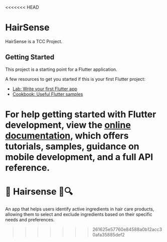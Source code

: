 <<<<<<< HEAD
# HairSense

HairSense is a TCC Project.

## Getting Started

This project is a starting point for a Flutter application.

A few resources to get you started if this is your first Flutter project:

- [Lab: Write your first Flutter app](https://docs.flutter.dev/get-started/codelab)
- [Cookbook: Useful Flutter samples](https://docs.flutter.dev/cookbook)

For help getting started with Flutter development, view the
[online documentation](https://docs.flutter.dev/), which offers tutorials,
samples, guidance on mobile development, and a full API reference.
=======
# :iphone: Hairsense :herb::mag:

An app that helps users identify active ingredients in hair care products, allowing them to select and exclude ingredients based on their specific needs and preferences.
>>>>>>> 261625e57760e84588a0b12acc30afa35885def2
